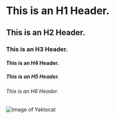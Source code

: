 # This is an H1 Header.
## This is an H2 Header.
### This is an H3 Header.
#### This is an H4 Header.
##### This is an H5 Header.
###### This is an H6 Header.
![Image of Yaktocat](https://octodex.github.com/images/yaktocat.png)
